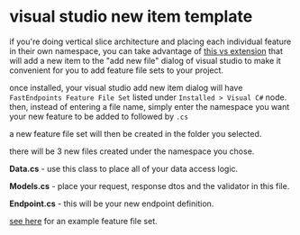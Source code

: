 # visual studio new item template
if you're doing vertical slice architecture and placing each individual feature in their own namespace, you can take advantage of [this vs extension](https://github.com/dj-nitehawk/FastEndpoints/raw/main/VSExtension/FastEndpointsVSExtension.vsix) that will add a new item to the "add new file" dialog of visual studio to make it convenient for you to add feature file sets to your project.

once installed, your visual studio add new item dialog will have `FastEndpoints Feature File Set` listed under `Installed > Visual C#` node. then, instead of entering a file name, simply enter the namespace you want your new feature to be added to followed by `.cs`

a new feature file set will then be created in the folder you selected.

there will be 3 new files created under the namespace you chose.

**Data.cs** - use this class to place all of your data access logic.

**Models.cs** - place your request, response dtos and the validator in this file.

**Endpoint.cs** - this will be your new endpoint definition.

[see here](https://github.com/dj-nitehawk/FastEndpoints/tree/main/Web/%5BFeatures%5D/Admin/Login) for an example feature file set.